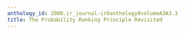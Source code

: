 ```yaml
---
anthology_id: 2000.ir_journal-ir0anthology0volumeA3A3.3
title: The Probability Ranking Principle Revisited
---
```

